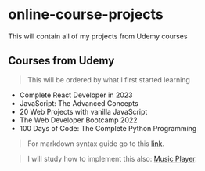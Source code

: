 # online-course-projects
 This will contain all of my projects from Udemy courses

## Courses from Udemy
> This will be ordered by what I first started learning
* Complete React Developer in 2023
* JavaScript: The Advanced Concepts
* 20 Web Projects with vanilla JavaScript
* The Web Developer Bootcamp 2022
* 100 Days of Code: The Complete Python Programming

> For markdown syntax guide go to this [link](https://www.markdownguide.org/basic-syntax/).

> I will study how to implement this also: [Music Player](https://developer.spotify.com/dashboard/applications).